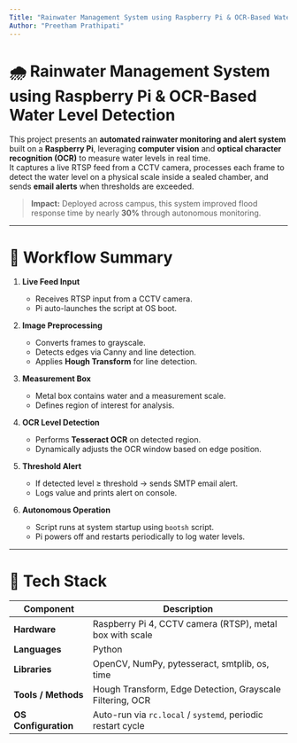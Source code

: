 ```yaml
---
Title: "Rainwater Management System using Raspberry Pi & OCR-Based Water Level Detection"
Author: "Preetham Prathipati"
---
```


# 🌧️ Rainwater Management System using Raspberry Pi & OCR-Based Water Level Detection

This project presents an **automated rainwater monitoring and alert system** built on a **Raspberry Pi**, leveraging **computer vision** and **optical character recognition (OCR)** to measure water levels in real time.  
It captures a live RTSP feed from a CCTV camera, processes each frame to detect the water level on a physical scale inside a sealed chamber, and sends **email alerts** when thresholds are exceeded.

> **Impact:** Deployed across campus, this system improved flood response time by nearly **30%** through autonomous monitoring.

---

# 🧠 Workflow Summary

1. **Live Feed Input**
   - Receives RTSP input from a CCTV camera.
   - Pi auto-launches the script at OS boot.

2. **Image Preprocessing**
   - Converts frames to grayscale.
   - Detects edges via Canny and line detection.
   - Applies **Hough Transform** for line detection.

3. **Measurement Box**
   - Metal box contains water and a measurement scale.
   - Defines region of interest for analysis.

4. **OCR Level Detection**
   - Performs **Tesseract OCR** on detected region.
   - Dynamically adjusts the OCR window based on edge position.

5. **Threshold Alert**
   - If detected level ≥ threshold → sends SMTP email alert.
   - Logs value and prints alert on console.

6. **Autonomous Operation**
   - Script runs at system startup using `bootsh` script.
   - Pi powers off and restarts periodically to log water levels.

---

# 🧩 Tech Stack

| **Component**         | **Description**                                                                 |
|------------------------|---------------------------------------------------------------------------------|
| **Hardware**           | Raspberry Pi 4, CCTV camera (RTSP), metal box with scale                       |
| **Languages**          | Python                                                                         |
| **Libraries**          | OpenCV, NumPy, pytesseract, smtplib, os, time                                  |
| **Tools / Methods**    | Hough Transform, Edge Detection, Grayscale Filtering, OCR                       |
| **OS Configuration**   | Auto-run via `rc.local` / `systemd`, periodic restart cycle                    |

